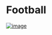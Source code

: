 # Football

[![image](https://user-images.githubusercontent.com/8890/67571246-cc084e80-f733-11e9-9673-7dadfb074a1a.png)](https://football-jruz.netlify.com/)

